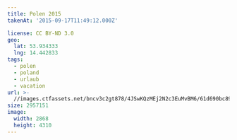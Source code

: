 ```yaml
---
title: Polen 2015
takenAt: '2015-09-17T11:49:12.000Z'

license: CC BY-ND 3.0
geo:
  lat: 53.934333
  lng: 14.442833
tags:
  - polen
  - poland
  - urlaub
  - vacation
url: >-
  //images.ctfassets.net/bncv3c2gt878/4JSwKQzMEj2N2c3EuMvBM6/61d690bc89cf670bf1e57056f4476ca0/polen-2015_25657197210_o
size: 2957151
image:
  width: 2868
  height: 4310
---
```

